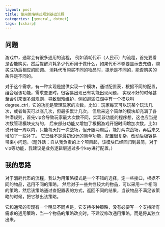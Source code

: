 ```yaml
---
layout: post
title: 使用策略模式规划基础流程
categories: [general, dotnet]
tags: [csharp]
---
```


## 问题 ##
游戏中，通常会有很多通用的流程，
例如消耗代币（人民币）的流程，首先要看是否能购买，然后提醒消耗多少代币用于做什么，如果代币不够要显示去充值，购买成功后相应的回调。
消耗代币购买不同的物品时，提示是不同的，能否购买的条件是不同的。

对于这个需求，有一种实现是提供实现一个模块，通过配置表，根据不同的配置，组合起该功能，需求变更时，很容易出现已有功能出现问题，
实现不好的时候甚至会引来很多潜规则，导致很难维护，例如逍遥江湖中有一个模块叫 degree_ctrl，它的功能是管理玩家的次数，比如：玩家每天可以玩某个玩法几次，或者每天可以涨几次，但最多累计几次。
但后来这个简单的模块却充满了各种潜规则，首先vip会导致玩家最大次数不同，实现该功能的程序想，这也应当是次数管理模块支持的，
后来部分功能又增加了根据游戏开服时间增加次数，比如说开服一周以内，只能每天打一次战场，但开服两周后，能打两次战场，再后来又增加了一些补丁。
它已经不是最初设计的简单功能，配置很复杂，改动后极容易带来小问题。（题外话：自从我负责的上个项目起，该模块已经回归到最简，对于vip等功能，我建议是业务逻辑层通过多个key进行配置。）


## 我的思路 ##

对于消耗代币的流程，我认为用策略模式是一个不错的选择，定一些接口，根据不同的物品，选用不同的策略。
然后对于一些共性较大的物品，可以采用一个相同的策略，然后该策略通过查配置表的方式，返回不同的结果，当该物品不满足该策略的时候，把它移出该策略。

它和通常的实现有一个明显不同点是，它支持多种策略，没有必要写一个支持所有需求的通用策略，当一个物品的策略改变时，不建议修改通用策略，而是将其独立出来。


